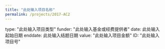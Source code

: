 ```yaml
---
title: "此处输入项目名称"
permalink: /projects/2017-AC2
---
```

type: "此处输入项目类型"
funder: "此处输入基金或经费提供者"
date: 此处输入起始日期
enddate: 此处输入结题日期
value: "此处输入项目金额"
ID: "此处输入项目号"

